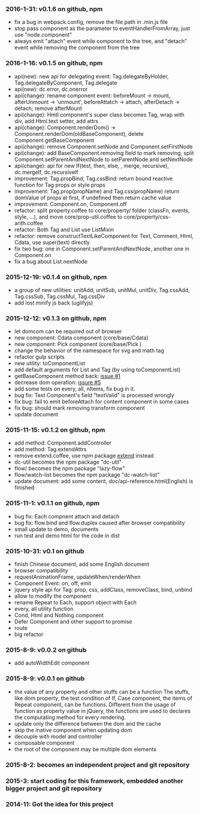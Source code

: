 ### 2016-1-31: v0.1.6 on github, npm
* fix a bug in webpack.config, remove the file path in .min.js file
* stop pass component as the parameter to eventHandlerFromArray, just use "node.component"
* always emit "attach" event while component to the tree, and "detach" event while removing the component from the tree

### 2016-1-16: v0.1.5 on github, npm
* api(new): new api for delegating event: Tag.delegateByHolder, Tag.delegateByComponent, Tag.delegate
* api(new): dc.error, dc.onerror
* api(change): rename component event: beforeMount -> mount, afterUnmount -> 'unmount', beforeAttatch -> attach, afterDetach -> detach; remove afterMount
* api(change): Hmtl component's super class becomes Tag, wrap with div, add Html.text setter, add attrs
* api(change): Component.renderDom() -> Component.renderDom(oldBaseComponent), delete Component.getBaseComponent
* api(change): remove Component.setNode and Component.setFirstNode
* api(change): add BaseComponent.removing field to mark removing, split Component.setParentAndNextNode to setParentNode and setNextNode
* api(change): api for new If(test, then, else, , merge, recursive), dc.mergeIf, dc.recursiveIf
* improvement: Tag.propBind, Tag.cssBind: return bound reactive function for Tag props or style props
* improvement: Tag.prop(propName) and Tag.css(propName) return domValue of props at first, if undefined then return cache value
* improvement: Component.on, Component.off
* refactor: split property.coffee to core/property/ folder (classFn, events, style, ...), and move core/prop-util.coffee to core/property/css-arith.coffee
* refactor: Both Tag and List use ListMixin
* refactor: remove constructTextLikeComponent for Text, Comment, Html, Cdata, use super(text) directly
* fix two bug: one in Component.setParentAndNextNode, another one in Component.on
* fix a bug about List.nextNode

### 2015-12-19: v0.1.4 on github, npm
* a group of new utilities: unitAdd, unitSub, unitMul, unitDiv, Tag.cssAdd, Tag.cssSub, Tag.cssMul, Tag.cssDiv
* add lost minify js back (uglifyjs)

### 2015-12-12: v0.1.3 on github, npm
* let domcom can be required out of browser
* new component: Cdata component (core/base/Cdata)
* new component: Pick component (core/base/Pick )
* change the behavior of the namespace for svg and math tag
* refactor gulp scripts
* new utility: toComponentList
* add default arguments for List and Tag (by using toComponentList)
* getBaseComponent method back: [issue #1](github.com/taijiweb/domcom/issues/1)
* decrease dom operation: [issure #5 ](https://github.com/taijiweb/domcom/issues/5)
* add some tests on every, all, nItems, fix bug in it.
* bug fix: Text Component's field "textValid" is processed wrongly
*  fix bug: fail to emit beforeAttach for content component in some cases
* fix bug: should mark removing transform component
* update document

### 2015-11-15: v0.1.2 on github, npm
* add method: Component.addController
* add method: Tag.extendAttrs
* remove extend.coffee, use npm package [extend](https://github.com/justmoon/node-extend) instead
* dc-util becomes the npm package "dc-util"
* flow/ becomes the npm package "lazy-flow"
* flow/watch-list becomes the npm package "dc-watch-list"
* update document: add some content, doc/api-reference.html(English) is finished

### 2015-11-1: v0.1.1 on github, npm
* bug fix: Each compnent attach and detach
* bug fix: flow.bind and flow.duplex caused after browser compatibility
* small update to demo, documents
* run test and demo html for the code in dist

### 2015-10-31: v0.1 on github
* finish Chinese document, add some English document
* browser compatibility
* requestAnimationFrame, updateWhen/renderWhen
* Component Event: on, off, emit
* jquery style api for Tag: prop, css, addClass, removeClass, bind, unbind
* allow to modify the component
* rename Repeat to Each, support object with Each
* every, all utility function
* Cond, Html and Nothing component
* Defer Component and other support to promise
* route
* big refactor

### 2015-8-9: v0.0.2 on github
* add autoWidthEdit component

### 2015-8-9: v0.0.1 on github
* the value of any property and other stuffs can be a function
The stuffs, like dom property, the test condition of If, Case component, the items of Repeat component, can be functions. Different from the usage of function as property value in jQuery, the functions are used to declares the computating method for every rendering.
* update only the difference between the dom and the cache
* skip the inative component when updating dom
* decouple with model and controller
* composable component
* the root of the component may be multiple dom elements

### 2015-8-2: becomes an independent project and git repository

### 2015-3: start coding for this framework, embedded another bigger project and git repository

### 2014-11: Got the idea for this project
